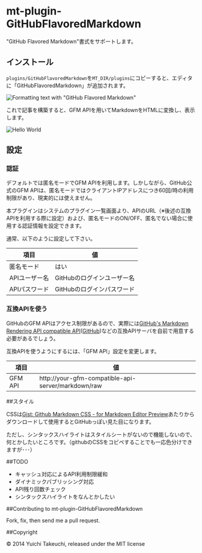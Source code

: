 mt-plugin-GitHubFlavoredMarkdown
================================

"GitHub Flavored Markdown"書式をサポートします。

## インストール

`plugins/GitHubFlavoredMarkdown`を`MT_DIR/plugins`にコピーすると、エディタに「GitHubFlavoredMarkdown」が追加されます。

![Formatting text with "GitHub Flavored Markdown"](http://i.imgur.com/t04SJ4d.png)

これで記事を構築すると、GFM APIを用いてMarkdownをHTMLに変換し、表示します。

![Hello World](http://i.imgur.com/WrjJcx4.png)

## 設定

### 認証

デフォルトでは匿名モードでGFM APIを利用します。しかしながら、GitHub公式のGFM APIは、匿名モードではクライアントIPアドレスにつき60回/時の利用制限があり、現実的には使えません。

本プラグインはシステムのプラグイン一覧画面より、APIのURL（※後述の互換APIを利用する際に設定）および、匿名モードのON/OFF、匿名でない場合に使用する認証情報を設定できます。

通常、以下のように設定して下さい。

項目 | 値
------------ | -------------
匿名モード | はい
APIユーザー名 | GitHubのログインユーザー名
APIパスワード | GitHubのログインパスワード


### 互換APIを使う

GitHubのGFM APIはアクセス制限があるので、実際には[GitHub's Markdown Rendering API compatible API](http://gfm-kyanny.sqale.jp/)([GitHub](https://github.com/kyanny/gfm-rendering-compatible-api))などの互換APIサーバを自前で用意する必要があるでしょう。

互換APIを使うようにするには、「GFM API」設定を変更します。

項目 | 値
------------ | -------------
GFM API | http://your-gfm-compatible-api-server/markdown/raw


##スタイル

CSSは[Gist: Github Markdown CSS - for Markdown Editor Preview](https://gist.github.com/andyferra/2554919)あたりからダウンロードして使用するとGitHubっぽい見た目になります。

ただし、シンタックスハイライトはスタイルシートがないので機能しないので、何とかしたいところです。（githubのCSSをコピペすることでも一応色分けできますが･･･）

##TODO

- キャッシュ対応によるAPI利用制限緩和
- ダイナミックパブリッシング対応
- API残り回数チェック
- シンタックスハイライトをなんとかしたい

##Contributing to mt-plugin-GitHubFlavoredMarkdown

Fork, fix, then send me a pull request.

##Copyright

© 2014 Yuichi Takeuchi, released under the MIT license